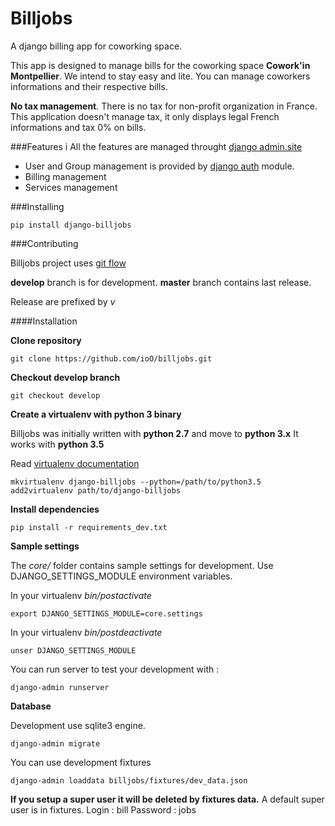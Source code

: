 Billjobs
========

A django billing app for coworking space.

This app is designed to manage bills for the coworking space **Cowork'in Montpellier**.
We intend to stay easy and lite. You can manage coworkers informations and their respective bills.

**No tax management**. There is no tax for non-profit organization in France. This application doesn't manage tax, it 
    only displays legal French informations and tax 0% on bills.

###Features
i
All the features are managed throught [django admin.site](https://docs.djangoproject.com/en/1.8/ref/contrib/admin/)

- User and Group management is provided by [django auth](https://docs.djangoproject.com/en/dev/topics/auth/) module.
- Billing management
- Services management

###Installing

    pip install django-billjobs

###Contributing

Billjobs project uses [git flow](http://nvie.com/posts/a-successful-git-branching-model/)

**develop** branch is for development.
**master** branch contains last release.

Release are prefixed by *v*

####Installation

**Clone repository**

    git clone https://github.com/ioO/billjobs.git

**Checkout develop branch**

    git checkout develop

**Create a virtualenv with python 3 binary**

Billjobs was initially written with __python 2.7__ and move to __python 3.x__
It works with __python 3.5__

Read [virtualenv documentation](http://virtualenvwrapper.readthedocs.org/en/latest/ "Virtualenv")

    mkvirtualenv django-billjobs --python=/path/to/python3.5
    add2virtualenv path/to/django-billjobs

**Install dependencies**

    pip install -r requirements_dev.txt

**Sample settings**

The *core/* folder contains sample settings for development. Use DJANGO_SETTINGS_MODULE environment variables.

In your virtualenv *bin/postactivate*

    export DJANGO_SETTINGS_MODULE=core.settings

In your virtualenv *bin/postdeactivate*

    unser DJANGO_SETTINGS_MODULE

You can run server to test your development with :

    django-admin runserver

**Database**

Development use sqlite3 engine.

    django-admin migrate

You can use development fixtures

    django-admin loaddata billjobs/fixtures/dev_data.json

**If you setup a super user it will be deleted by fixtures data.**
A default super user is in fixtures.
Login : bill
Password : jobs

